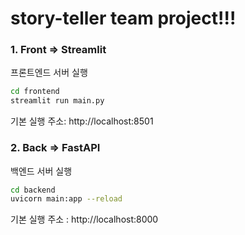 # story-teller team project!!!

### 1. Front => Streamlit
프론트엔드 서버 실행
```bash
cd frontend
streamlit run main.py
```
기본 실행 주소: http://localhost:8501

### 2. Back => FastAPI
백엔드 서버 실행
```bash
cd backend
uvicorn main:app --reload
```
기본 실행 주소 : http://localhost:8000